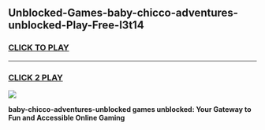 
## Unblocked-Games-baby-chicco-adventures-unblocked-Play-Free-l3t14
<h3>
<a href="https://premium76.site?title=baby-chicco-adventures-unblocked&ref=12A">CLICK TO PLAY</a></h3>
<hr>

<h3>
<a href="https://premium76.site?title=baby-chicco-adventures-unblocked&ref=12A">CLICK 2 PLAY</a>
  
</h3>

<a href="https://premium76.site?title=baby-chicco-adventures-unblocked&ref=12A"><img src="https://clearcache.store/games.png"></a>


**baby-chicco-adventures-unblocked games unblocked: Your Gateway to Fun and Accessible Online Gaming**
